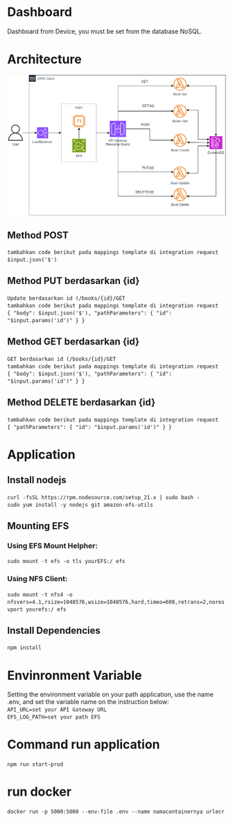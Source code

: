 # Dashboard
Dashboard from  Device, you must be set from the database NoSQL.

# Architecture
![Architecture](Latiahn-APlikasi.drawio.png)

## Method POST
`tambahkan code berikut pada mappings template di integration request`<br/>
`$input.json('$')`
## Method PUT berdasarkan {id}
`Update berdasarkan id (/books/{id}/GET`<br/>
`tambahkan code berikut pada mappings template di integration request`<br/>
`{
  "body": $input.json('$'),
  "pathParameters": {
    "id": "$input.params('id')"
  }
}`
## Method GET berdasarkan {id}
`GET berdasarkan id (/books/{id}/GET`<br/>
`tambahkan code berikut pada mappings template di integration request`<br/>
`{
  "body": $input.json('$'),
  "pathParameters": {
    "id": "$input.params('id')"
  }
}
`
## Method DELETE berdasarkan {id}
`tambahkan code berikut pada mappings template di integration request`<br/>
`{
  "pathParameters": {
    "id": "$input.params('id')"
  }
}
`
# Application
## Install nodejs
`curl -fsSL https://rpm.nodesource.com/setup_21.x | sudo bash -`<br/>
`sudo yum install -y nodejs git amazon-efs-utils`

## Mounting EFS

### Using EFS Mount Helpher:
`sudo mount -t efs -o tls yourEFS:/ efs`

### Using NFS Client:
`sudo mount -t nfs4 -o nfsvers=4.1,rsize=1048576,wsize=1048576,hard,timeo=600,retrans=2,noresvport yourefs:/ efs` 


## Install Dependencies
`npm install`

# Envinronment Variable
Setting the environment variable on your path application, use the name .env, and set the variable name on the instruction below:<br/>
`API_URL=set your API Gateway URL`<br/>
`EFS_LOG_PATH=set your path EFS`

# Command run application
`npm run start-prod`


# run docker
`docker run -p 5000:5000 --env-file .env --name namacontainernya urlecr`
